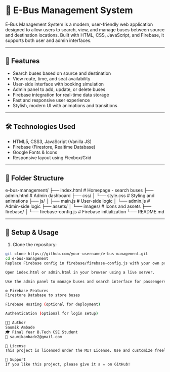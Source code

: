 # 🚌 E-Bus Management System

E-Bus Management System is a modern, user-friendly web application designed to allow users to search, view, and manage buses between source and destination locations. Built with HTML, CSS, JavaScript, and Firebase, it supports both user and admin interfaces.

---

## 📌 Features

-  Search buses based on source and destination
-  View route, time, and seat availability
-  User-side interface with booking simulation
-  Admin panel to add, update, or delete buses
-  Firebase integration for real-time data storage
-  Fast and responsive user experience
-  Stylish, modern UI with animations and transitions

---

## 🛠 Technologies Used

- HTML5, CSS3, JavaScript (Vanilla JS)
- Firebase (Firestore, Realtime Database)
- Google Fonts & Icons
- Responsive layout using Flexbox/Grid

---

## 📁 Folder Structure

e-bus-management/
├── index.html # Homepage - search buses
├── admin.html # Admin dashboard
├── css/
│ └── style.css # Styling and animations
├── js/
│ ├── main.js # User-side logic
│ └── admin.js # Admin-side logic
├── assets/
│ └── images/ # Icons and assets
├── firebase/
│ └── firebase-config.js # Firebase initialization
└── README.md

---

## 🔧 Setup & Usage

1. Clone the repository:
```bash
git clone https://github.com/your-username/e-bus-management.git
cd e-bus-management
Replace Firebase config in firebase/firebase-config.js with your own project settings.

Open index.html or admin.html in your browser using a live server.

Use the admin panel to manage buses and search interface for passengers.

⚙️ Firebase Features
Firestore Database to store buses

Firebase Hosting (optional for deployment)

Authentication (optional for login setup)

👨‍💻 Author
Saumik Ambade
🎓 Final Year B.Tech CSE Student
📧 saumikambade2@gmail.com 

📜 License
This project is licensed under the MIT License. Use and customize freely.

🌟 Support
If you like this project, please give it a ⭐ on GitHub!
